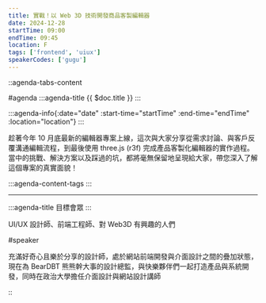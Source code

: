 ```yaml
---
title: 實戰！以 Web 3D 技術開發商品客製編輯器
date: 2024-12-28
startTime: 09:00
endTime: 09:45
location: F
tags: ['frontend', 'uiux']
speakerCodes: ['gugu']
---
```


::agenda-tabs-content
<!--議程資訊-->
#agenda
:::agenda-title
{{ $doc.title }}
:::

:::agenda-info{:date="date" :start-time="startTime" :end-time="endTime" :location="location"}
:::

<!--議程資訊(內容)-->
趁著今年 10 月底最新的編輯器專案上線，這次與大家分享從需求討論、與客戶反覆溝通編輯流程，到最後使用 three.js (r3f) 完成產品客製化編輯器的實作過程。當中的挑戰、解決方案以及踩過的坑，都將毫無保留地呈現給大家，帶您深入了解這個專案的真實面貌！

:::agenda-content-tags
:::

---

:::agenda-title
目標會眾
:::

<!--目標會眾(內容)-->
UI/UX 設計師、前端工程師、對 Web3D 有興趣的人們

<!--講者介紹-->
#speaker
<!--講者介紹(內容)-->
充滿好奇心且樂於分享的設計師，處於網站前端開發與介面設計之間的疊加狀態，現在為 BearDBT 熊熊幹大事的設計總監，與快樂夥伴們一起打造產品與系統開發，同時在政治大學擔任介面設計與網站設計講師

::
